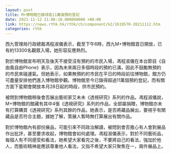 ```yaml
---
layout: post
title: M+博物館已錄得逾11萬個預約登記
date: 2021-11-12 21:06:10.000000000 +08:00
link: https://news.rthk.hk/rthk/ch/component/k2/1619570-20211112.htm
categories: rthk
---
```


西九管理局行政總裁馮程淑儀表示，截至下午6時，西九M+博物館首日開放，已有約13300名觀眾入場，她形容反應熱烈。

對於博物館宣布明天及後天不接受沒有預約的市民入場，馮程淑儀在本台節目《自由風自由Phone》表示，因為未來兩日多個時段的預約已滿，因此不鼓勵無預約的市民來碰運氣。但她表示，如果無預約的市民在平日的時段前往博物館，館方仍可盡量安排他們進入博物館參觀。博物館至今已錄得超過11萬個預約登記，而有關方面下星期會開放本月28日起的時段，供市民預約。

被問到博物館稍後會否展出藝術家艾未未《透視研究》系列的作品。馮程淑儀說，M+博物館的館藏有其中4張《透視研究》系列的作品，全部屬捐贈，博物館亦未有打算購買《透視研究》系列其餘的作品，她表示，是否將藏品展出，要視乎有關藏品是否符合主題，據她了解，策展人暫時無打算展出有關作品。

對於博物館內有部份展品，可能引來不同政治解讀，被問到會否擔心有人會對展品作出批評，甚至要求收起，博物館會如何處理。馮程淑儀表示，對於不同藝術品，每個人有不同感受和看法，她希望大家看完之後，不要將自己的看法，強加於他人，而藝術精神是應該尊重他人看法，又指不希望大家只聚焦在一，兩件展品上。
